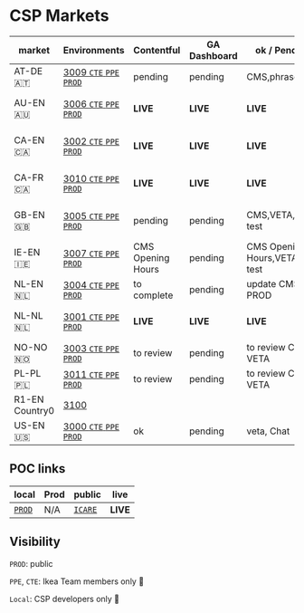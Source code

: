 # CSP Markets

|   market| Environments|Contentful | GA Dashboard |ok / Pending |live |
| -- | -- |  -- | -- | -- | -- |
| AT-DE  🇦🇹 | <a href="http://localhost:3009/at/de/customer-service/support/" target="_blank"> 3009 </a>   <a href="https://www.cte.ikeadt.com/at/de/customer-service/support/" target="_blank"> `CTE` </a>   <a href="https://www.ppe.ikeadt.com/at/de/customer-service/support/" target="_blank"> `PPE` </a> <a href="" target="_blank">  </a>  <a href="https://www.ikea.com/at/de/customer-service/support/" target="_blank"> `PROD`  </a> | pending | pending | CMS,phrase,veta |  |
|  AU-EN 🇦🇺 |  <a href="http://localhost:3006/au/en/customer-service/support/" target="_blank"> 3006  </a>  <a href="https://www.cte.ikeadt.com/au/en/customer-service/support/" target="_blank"> `CTE` </a>  <a href="https://www.ppe.ikeadt.com/au/en/customer-service/support/" target="_blank"> `PPE` </a> <a href="" target="_blank">  </a>   <a href="https://www.ikea.com/au/en/customer-service/support/" target="_blank"> `PROD`  </a> | **LIVE** |**LIVE** |**LIVE** | **LIVE** since 4/28/22|
|  CA-EN 🇨🇦 |  <a href="http://localhost:3002/ca/en/customer-service/support/" target="_blank"> 3002 </a>   <a href="https://www.cte.ikeadt.com/ca/en/customer-service/support/" target="_blank"> `CTE` </a>  <a href="https://www.ppe.ikeadt.com/ca/en/customer-service/support/" target="_blank"> `PPE` </a> <a href="" target="_blank">  </a>  <a href="https://www.ikea.com/ca/en/customer-service/support/" target="_blank"> `PROD`  </a> | **LIVE** | **LIVE**  |**LIVE**  |  **LIVE** since 5/12/22|
|  CA-FR 🇨🇦| <a href="http://localhost:3010/ca/fr/customer-service/support/" target="_blank"> 3010 </a> <a href="https://www.cte.ikeadt.com/ca/fr/customer-service/support/" target="_blank"> `CTE` </a>  <a href="https://www.ppe.ikeadt.com/ca/fr/customer-service/support/" target="_blank"> `PPE` </a>  </a>  <a href="https://www.ikea.com/ca/fr/customer-service/support/" target="_blank"> `PROD`  </a> | **LIVE** |**LIVE**  |**LIVE** |  **LIVE** since 5/12/22|
|  GB-EN 🇬🇧 | <a href="http://localhost:3005/gb/en/customer-service/support/" target="_blank"> 3005 </a> <a href="https://www.cte.ikeadt.com/gb/en/customer-service/support/" target="_blank"> `CTE` </a>  <a href="https://www.ppe.ikeadt.com/gb/en/customer-service/support/"> `PPE` </a>  <a href="https://www.ikea.com/gb/en/customer-service/support/"> `PROD` </a> | pending | pending | CMS,VETA, AB test |Provided: June 2022?  |
|  IE-EN 🇮🇪 |  <a href="http://localhost:3007/ie/en/customer-service/support/" target="_blank"> 3007 </a>   <a href="https://www.cte.ikeadt.com/ie/en/customer-service/support/" target="_blank"> `CTE` </a>   <a href="https://www.ppe.ikeadt.com/ie/en/customer-service/support/" target="_blank"> `PPE` </a> <a href="" target="_blank">  </a>  <a href="https://www.ikea.com/ie/en/customer-service/support/" target="_blank"> `PROD`  </a> | CMS Opening Hours |pending |  CMS Opening Hours,VETA, AB test |Provided: June 2022? |
|  NL-EN 🇳🇱 |<a href="http://localhost:3004/nl/en/customer-service/support/"> 3004 </a>  <a href="" target="_blank">  </a> <a href="https://www.cte.ikeadt.com/nl/en/customer-service/support/" target="_blank"> `CTE` </a>  <a href="https://www.ppe.ikeadt.com/nl/en/customer-service/support/" target="_blank">`PPE`</a> <a href="https://www.ikea.com/nl/en/customer-service/support/" target="_blank"> `PROD`  </a> | to complete | pending| update CMS in PROD| |
|  NL-NL 🇳🇱 | <a href="http://localhost:3001/nl/nl/customer-service/support/"> 3001 </a>   <a href="https://www.cte.ikeadt.com/nl/nl/customer-service/support/" target="_blank"> `CTE` </a>   <a href="https://www.ppe.ikeadt.com/nl/nl/customer-service/support/" target="_blank">`PPE`  </a> <a href="" target="_blank">  </a>  <a href="https://www.ikea.com/nl/nl/customer-service/support/" target="_blank"> `PROD`  </a> | **LIVE** |**LIVE** | **LIVE**|**LIVE** since  4/8/22|
|  NO-NO 🇳🇴 |  <a href="http://localhost:3003/no/no/customer-service/support/" target="_blank">  3003 </a>  <a href="https://www.cte.ikeadt.com/no/no/customer-service/support/" target="_blank"> `CTE` </a>  <a href="https://www.ppe.ikeadt.com/no/no/customer-service/support/" target="_blank"> `PPE` </a> <a href="" target="_blank">  </a>  <a href="https://www.ikea.com/no/no/customer-service/support/" target="_blank"> `PROD`  </a> | to review| pending | to review CMS , VETA | |
|  PL-PL 🇵🇱 |  <a href="http://localhost:3011/pl/pl/customer-service/support/" target="_blank">  3011 </a>  <a href="https://www.cte.ikeadt.com/pl/pl/customer-service/support/" target="_blank"> `CTE` </a>  <a href="https://www.ppe.ikeadt.com/pl/pl/customer-service/support/" target="_blank"> `PPE` </a> <a href="" target="_blank">  </a>  <a href="https://www.ikea.com/pl/pl/customer-service/support/" target="_blank"> `PROD`  </a> | to review| pending | to review CMS , VETA | |
|  R1-EN Country0 |  <a href="http://localhost:3100/r1/en/customer-service/support/" target="_blank">  3100 </a>  |  |  | |
|  US-EN 🇺🇸 |  <a href="http://localhost:3000/us/en/customer-service/support/" target="_blank"> 3000 </a> <a href="https://www.ikea.com/us/en/customer-service/support"> `CTE` </a>  <a href="https://www.ppe.ikeadt.com/us/en/customer-service/support/" target="_blank"> `PPE` </a> <a href="" target="_blank">  </a> <a href="https://www.ikea.com/us/en/customer-service/support/" target="_blank"> `PROD`  </a> | ok |pending | veta, Chat| |



## POC links

| local | Prod |public |  live |
| -- | -- | -- | -- |
| <a href="http://localhost:3000/" target="_blank"> `PROD`  </a> | N/A | <a href="https://icare.ingka.com/" target="_blank"> `ICARE`  </a> | **LIVE** |

## Visibility

`PROD`: public

`PPE`, `CTE`: Ikea Team members only 🔑

`Local`: CSP developers only 🔑
